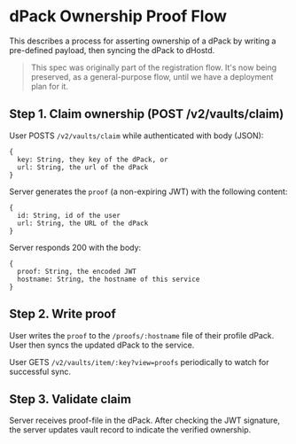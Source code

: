 # dPack Ownership Proof Flow

This describes a process for asserting ownership of a dPack by writing a pre-defined payload, then syncing the dPack to dHostd.

> This spec was originally part of the registration flow. It's now being preserved, as a general-purpose flow, until we have a deployment plan for it.

## Step 1. Claim ownership (POST /v2/vaults/claim)

User POSTS `/v2/vaults/claim` while authenticated with body (JSON):

```
{
  key: String, they key of the dPack, or
  url: String, the url of the dPack
}
```

Server generates the `proof` (a non-expiring JWT) with the following content:

```
{
  id: String, id of the user
  url: String, the URL of the dPack
}
```

Server responds 200 with the body:

```
{
  proof: String, the encoded JWT
  hostname: String, the hostname of this service
}
```

## Step 2. Write proof

User writes the `proof` to the `/proofs/:hostname` file of their profile dPack. User then syncs the updated dPack to the service.

User GETS `/v2/vaults/item/:key?view=proofs` periodically to watch for successful sync.

## Step 3. Validate claim

Server receives proof-file in the dPack. After checking the JWT signature, the server updates vault record to indicate the verified ownership.
